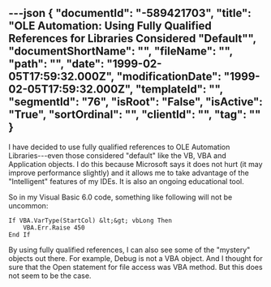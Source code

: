 ---json
{
  "documentId": "-589421703",
  "title": "OLE Automation: Using Fully Qualified References for Libraries Considered &quot;Default&quot;",
  "documentShortName": "",
  "fileName": "",
  "path": "",
  "date": "1999-02-05T17:59:32.000Z",
  "modificationDate": "1999-02-05T17:59:32.000Z",
  "templateId": "",
  "segmentId": "76",
  "isRoot": "False",
  "isActive": "True",
  "sortOrdinal": "",
  "clientId": "",
  "tag": ""
}
---

I have decided to use fully qualified references to OLE Automation Libraries---even those considered &quot;default&quot; like the VB, VBA and Application objects. I do this because Microsoft says it does not hurt (it may improve performance slightly) and it allows me to take advantage of the &quot;Intelligent&quot; features of my IDEs. It is also an ongoing educational tool.

So in my Visual Basic 6.0 code, something like following will not be uncommon:

    If VBA.VarType(StartCol) &lt;&gt; vbLong Then
        VBA.Err.Raise 450
    End If

By using fully qualified references, I can also see some of the &quot;mystery&quot; objects out there. For example, Debug is not a VBA object. And I thought for sure that the Open statement for file access was VBA method. But this does not seem to be the case.
